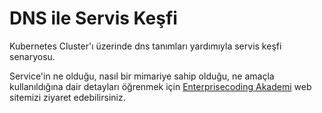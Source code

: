 # DNS ile Servis Keşfi
Kubernetes Cluster'ı üzerinde dns tanımları yardımıyla servis keşfi senaryosu.

Service'in ne olduğu, nasıl bir mimariye sahip olduğu, ne amaçla kullanıldığına dair detayları öğrenmek için [Enterprisecoding Akademi](http://akademi.enterprisecoding.com/) web sitemizi ziyaret edebilirsiniz.